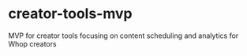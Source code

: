 # creator-tools-mvp
MVP for creator tools focusing on content scheduling and analytics for Whop creators
